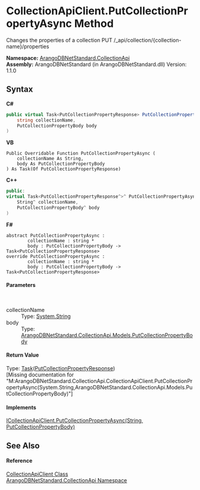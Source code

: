 # CollectionApiClient.PutCollectionPropertyAsync Method 
 

Changes the properties of a collection PUT /_api/collection/{collection-name}/properties

**Namespace:**&nbsp;<a href="3dcc286c-06c5-3dac-bfbd-fb449b69cd48">ArangoDBNetStandard.CollectionApi</a><br />**Assembly:**&nbsp;ArangoDBNetStandard (in ArangoDBNetStandard.dll) Version: 1.1.0

## Syntax

**C#**<br />
``` C#
public virtual Task<PutCollectionPropertyResponse> PutCollectionPropertyAsync(
	string collectionName,
	PutCollectionPropertyBody body
)
```

**VB**<br />
``` VB
Public Overridable Function PutCollectionPropertyAsync ( 
	collectionName As String,
	body As PutCollectionPropertyBody
) As Task(Of PutCollectionPropertyResponse)
```

**C++**<br />
``` C++
public:
virtual Task<PutCollectionPropertyResponse^>^ PutCollectionPropertyAsync(
	String^ collectionName, 
	PutCollectionPropertyBody^ body
)
```

**F#**<br />
``` F#
abstract PutCollectionPropertyAsync : 
        collectionName : string * 
        body : PutCollectionPropertyBody -> Task<PutCollectionPropertyResponse> 
override PutCollectionPropertyAsync : 
        collectionName : string * 
        body : PutCollectionPropertyBody -> Task<PutCollectionPropertyResponse> 
```


#### Parameters
&nbsp;<dl><dt>collectionName</dt><dd>Type: <a href="https://docs.microsoft.com/dotnet/api/system.string" target="_blank" rel="noopener noreferrer">System.String</a><br /></dd><dt>body</dt><dd>Type: <a href="edb89b74-aa84-1d8d-7d89-53c429dd5773">ArangoDBNetStandard.CollectionApi.Models.PutCollectionPropertyBody</a><br /></dd></dl>

#### Return Value
Type: <a href="https://docs.microsoft.com/dotnet/api/system.threading.tasks.task-1" target="_blank" rel="noopener noreferrer">Task</a>(<a href="d63ae074-7302-6b21-634f-8b4a1af72c0a">PutCollectionPropertyResponse</a>)<br />\[Missing <returns> documentation for "M:ArangoDBNetStandard.CollectionApi.CollectionApiClient.PutCollectionPropertyAsync(System.String,ArangoDBNetStandard.CollectionApi.Models.PutCollectionPropertyBody)"\]

#### Implements
<a href="2530e035-4761-c4ed-02ba-f95dc29e938e">ICollectionApiClient.PutCollectionPropertyAsync(String, PutCollectionPropertyBody)</a><br />

## See Also


#### Reference
<a href="6ce48613-2e1c-4702-c589-43e91c706f90">CollectionApiClient Class</a><br /><a href="3dcc286c-06c5-3dac-bfbd-fb449b69cd48">ArangoDBNetStandard.CollectionApi Namespace</a><br />